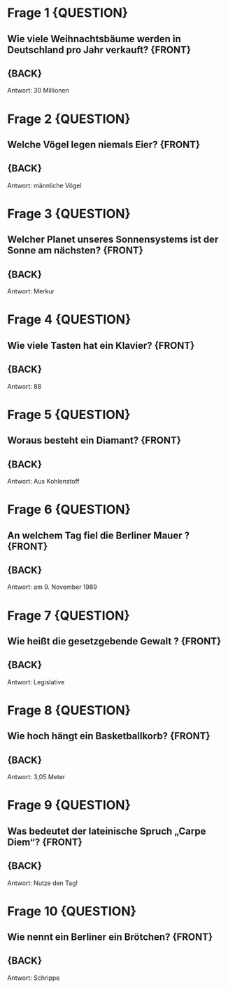 # Frage 1 {QUESTION}

## Wie viele Weihnachtsbäume werden in Deutschland pro Jahr verkauft? {FRONT}

## {BACK}
Antwort: 30 Millionen

# Frage 2 {QUESTION}

## Welche Vögel legen niemals Eier? {FRONT}

## {BACK}
Antwort: männliche Vögel

# Frage 3 {QUESTION}

## Welcher Planet unseres Sonnensystems ist der Sonne am nächsten? {FRONT}

## {BACK}
Antwort: Merkur

# Frage 4 {QUESTION}

## Wie viele Tasten hat ein Klavier? {FRONT}

## {BACK}
Antwort: 88

# Frage 5 {QUESTION}

## Woraus besteht ein Diamant? {FRONT}

## {BACK}
Antwort: Aus Kohlenstoff

# Frage 6 {QUESTION}

## An welchem Tag fiel die Berliner Mauer ? {FRONT}

## {BACK}
Antwort: am 9. November 1989

# Frage 7 {QUESTION}

## Wie heißt die gesetzgebende Gewalt ? {FRONT}

## {BACK}
Antwort: Legislative

# Frage 8 {QUESTION}

## Wie hoch hängt ein Basketballkorb? {FRONT}

## {BACK}
Antwort: 3,05 Meter

# Frage 9 {QUESTION}

## Was bedeutet der lateinische Spruch „Carpe Diem“? {FRONT}

## {BACK}
Antwort: Nutze den Tag!

# Frage 10 {QUESTION}

## Wie nennt ein Berliner ein Brötchen? {FRONT}

## {BACK}
Antwort: Schrippe
